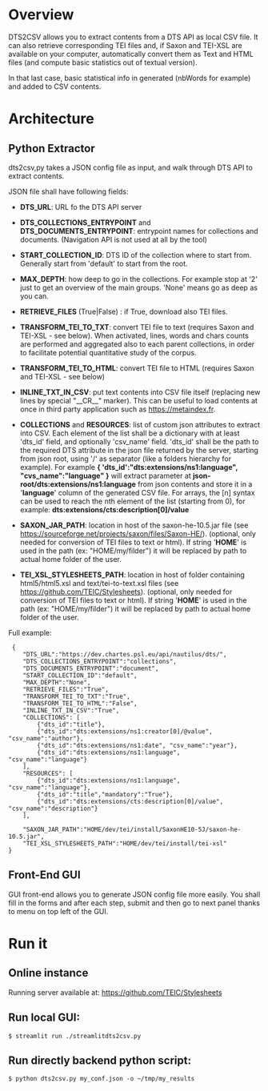 # Overview

DTS2CSV allows you to extract contents from a DTS API as local CSV file.
It can also retrieve corresponding TEI files and, if Saxon and TEI-XSL are available on your computer, automatically convert them as Text and HTML files (and compute basic statistics out of textual version).

In that last case, basic statistical info in generated (nbWords for example) and added to CSV contents.

# Architecture

## Python Extractor
dts2csv,py takes a JSON config file as input, and walk through DTS API to extract contents.

JSON file shall have following fields:
- __DTS_URL__: URL fo the DTS API server
- __DTS_COLLECTIONS_ENTRYPOINT__ and __DTS_DOCUMENTS_ENTRYPOINT__: entrypoint names for collections and documents. 
(Navigation API is not used at all by the tool)
- __START_COLLECTION_ID__: DTS ID of the collection where to start from. Generally start from 'default' to start from the root.
- __MAX_DEPTH__: how deep to go in the collections. For example stop at '2' just to get an overview of the main groups. 'None' means go as deep as you can.
- __RETRIEVE_FILES__ (True|False) : if True, download also TEI files.
- __TRANSFORM_TEI_TO_TXT__: convert TEI file to text (requires Saxon and TEI-XSL - see below). When activated, lines, words and chars counts are performed and aggregated also to each parent collections, in order to facilitate potential quantitative study of the corpus.
- __TRANSFORM_TEI_TO_HTML__: convert TEI file to HTML (requires Saxon and TEI-XSL - see below)
- __INLINE_TXT_IN_CSV__: put text contents into CSV file itself (replacing new lines by special "\_\_CR\_\_" marker). This can be useful to load contents at once in third party application such as https://metaindex.fr.

- __COLLECTIONS__ and __RESOURCES__: list of custom json attributes to extract into CSV. Each element of the list shall be a dictionary with at least 'dts_id' field, and optionally 'csv_name' field.
'dts_id' shall be the path to the required DTS attribute in the json file returned by the server, starting from json root, using '/' as separator (like a folders hierarchy for example). 
For example **{ 'dts_id':"dts:extensions/ns1:language", "cvs_name":"language" }** will extract parameter at **json-root/dts:extensions/ns1:language** from json contents and store it in a '**language**' column of the generated CSV file. 
For arrays, the [n] syntax can be used to reach the nth element of the list (starting from 0), for example: **dts:extensions/cts:description[0]/value**

 - __SAXON_JAR_PATH__: location in host of the saxon-he-10.5.jar file (see https://sourceforge.net/projects/saxon/files/Saxon-HE/). (optional, only needed for conversion of TEI files to text or html). If string '**HOME**' is used in the path (ex: "HOME/my/filder") it will be replaced by path to actual home folder of the user.
 - __TEI_XSL_STYLESHEETS_PATH__: location in host of folder containing html5/html5.xsl and text/tei-to-text.xsl files (see https://github.com/TEIC/Stylesheets). (optional, only needed for conversion of TEI files to text or html). If string '**HOME**' is used in the path (ex: "HOME/my/filder") it will be replaced by path to actual home folder of the user.
 
Full example:

```
 {
    "DTS_URL":"https://dev.chartes.psl.eu/api/nautilus/dts/",
    "DTS_COLLECTIONS_ENTRYPOINT":"collections",
    "DTS_DOCUMENTS_ENTRYPOINT":"document",
    "START_COLLECTION_ID":"default",
    "MAX_DEPTH":"None",
    "RETRIEVE_FILES":"True",
    "TRANSFORM_TEI_TO_TXT":"True",
    "TRANSFORM_TEI_TO_HTML":"False",
    "INLINE_TXT_IN_CSV":"True",
    "COLLECTIONS": [
        {"dts_id":"title"},
        {"dts_id":"dts:extensions/ns1:creator[0]/@value", "csv_name":"author"},
        {"dts_id":"dts:extensions/ns1:date", "csv_name":"year"},
        {"dts_id":"dts:extensions/ns1:language", "csv_name":"language"}
    ],
    "RESOURCES": [
        {"dts_id":"dts:extensions/ns1:language", "csv_name":"language"},
        {"dts_id":"title","mandatory":"True"},
        {"dts_id":"dts:extensions/cts:description[0]/value", "csv_name":"description"}
    ],
    
    "SAXON_JAR_PATH":"HOME/dev/tei/install/SaxonHE10-5J/saxon-he-10.5.jar",
    "TEI_XSL_STYLESHEETS_PATH":"HOME/dev/tei/install/tei-xsl"
}
```

## Front-End GUI

GUI front-end allows you to generate JSON config file more easily. You shall fill in the forms and after each step, submit and then go to next panel thanks to menu on top left of the GUI.
 
# Run it
 
## Online instance
Running server available at: https://github.com/TEIC/Stylesheets

## Run local GUI:
 ```
 $ streamlit run ./streamlitdts2csv.py
 ```
 
## Run directly backend python script:
```
$ python dts2csv.py my_conf.json -o ~/tmp/my_results
```
 
 
 
 
